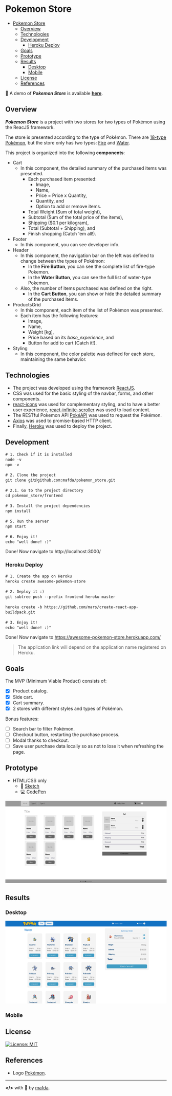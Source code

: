 # Pokemon Store

- [Pokemon Store](#pokemon-store)
  - [Overview](#overview)
  - [Technologies](#technologies)
  - [Development](#development)
    - [Heroku Deploy](#heroku-deploy)
  - [Goals](#goals)
  - [Prototype](#prototype)
  - [Results](#results)
    - [Desktop](#desktop)
    - [Mobile](#mobile)
  - [License](#license)
  - [References](#references)

:rocket: A demo of ***Pokemon Store*** is available [**here**]().

<!-- gif -->

## Overview

***Pokemon Store*** is a project with two stores for two types of Pokémon using the ReacJS framework.

The store is presented according to the type of Pokémon. There are [18-type Pokémon](https://bulbapedia.bulbagarden.net/wiki/Type), but the store only has two types: [Fire](https://bulbapedia.bulbagarden.net/wiki/Fire_(type)) and [Water](https://bulbapedia.bulbagarden.net/wiki/Water_(type)).

This project is organized into the following **components**:

* Cart
  * In this component, the detailed summary of the purchased items was presented. 
    * Each purchased item presented:
      * Image,
      * Name,
      * Price = Price x Quantity,
      * Quantity, and
      * Option to add or remove items.
    * Total Weight (Sum of total weight),
    * Subtotal (Sum of the total price of the items),
    * Shipping ($0.1 per kilogram),
    * Total (Subtotal + Shipping), and
    * Finish shopping (Catch 'em all!).
* Footer
  * In this component, you can see developer info.
* Header
  * In this component, the navigation bar on the left was defined to change between the types of Pokémon:
    * In the **Fire Button**, you can see the complete list of fire-type Pokemon. 
    * In the **Water Button**, you can see the full list of water-type Pokemon.
  * Also, the number of items purchased was defined on the right.
    * In the **Cart Button**, you can show or hide the detailed summary of the purchased items.
* ProductsGrid
  * In this component, each item of the list of Pokémon was presented.
  * Each item has the following features:
    * Image,
    * Name,
    * Weight [kg],
    * Price based on its *base_experience*, and
    * Button for add to cart (Catch it!).
* Styling
  * In this component, the color palette was defined for each store, maintaining the same behavior. 



## Technologies

* The project was developed using the framework [ReactJS](https://reactjs.org/).
* CSS was used for the basic styling of the navbar, forms, and other components.
* [react-icons](https://react-icons.github.io/) was used for complementary styling, and to have a better user experience, [react-infinite-scroller](https://www.npmjs.com/package/react-infinite-scroller) was used to load content.
* The RESTful Pokemon API [PokéAPI](https://pokeapi.co/) was used to request the Pokémon.
* [Axios](https://github.com/axios/axios) was used to promise-based HTTP client.
* Finally, [Heroku](www.heroku.com) was used to deploy the project.


## Development 

```shell
# 1. Check if it is installed
node -v
npm -v

# 2. Clone the project
git clone git@github.com:mafda/pokemon_store.git

# 2.1. Go to the project directory
cd pokemon_store/frontend

# 3. Install the project dependencies
npm install

# 5. Run the server
npm start

# 6. Enjoy it!
echo "well done! :)"
```

Done! Now navigate to http://localhost:3000/

### Heroku Deploy 

```shell
# 1. Create the app on Heroku 
heroku create awesome-pokemon-store

# 2. Deploy it :)
git subtree push --prefix frontend heroku master

heroku create -b https://github.com/mars/create-react-app-buildpack.git

# 3. Enjoy it!
echo "well done! :)"
```

Done! Now navigate to https://awesome-pokemon-store.herokuapp.com/

> The application link will depend on the application name registered on Heroku.

## Goals

The MVP (Minimum Viable Product) consists of:

* [x] Product catalog.
* [x] Side cart.
* [x] Cart summary.
* [x] 2 stores with different styles and types of Pokémon.

Bonus features:

* [ ] Search bar to filter Pokémon.
* [ ] Checkout button, restarting the purchase process.
* [ ] Modal thanks to checkout.
* [ ] Save user purchase data locally so as not to lose it when refreshing the page.

## Prototype

* HTML/CSS only
  * :file_folder: [Sketch](https://github.com/mafda/pokemon_store/tree/master/sketch) 
  * :computer: [CodePen](https://codepen.io/mafda/pen/oNbmpWx) 

![prototype pokemon store](sketch/preview/sketch02.png)

## Results

### Desktop
![preview desktop](preview/pokemon-water.png)

### Mobile

## License

[![License: MIT](https://img.shields.io/badge/License-MIT-blue.svg)](https://opensource.org/licenses/MIT)

## References

* Logo [Pokémon](https://logodownload.org/pokemon-logo/).

---

**</>** with 💙 by [mafda](https://mafda.github.io/).
